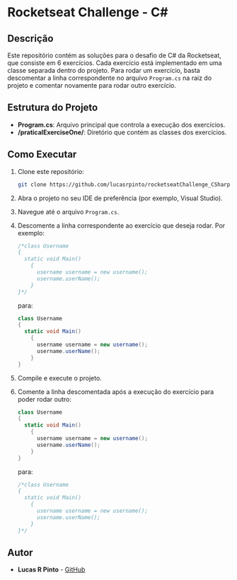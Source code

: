 # Rocketseat Challenge - C#

## Descrição

Este repositório contém as soluções para o desafio de C# da Rocketseat, que consiste em 6 exercícios. Cada exercício está implementado em uma classe separada dentro do projeto. Para rodar um exercício, basta descomentar a linha correspondente no arquivo `Program.cs` na raiz do projeto e comentar novamente para rodar outro exercício.

## Estrutura do Projeto

- **Program.cs**: Arquivo principal que controla a execução dos exercícios.
- **/praticalExerciseOne/**: Diretório que contém as classes dos exercícios.

## Como Executar

1. Clone este repositório:
    ```sh
    git clone https://github.com/lucasrpinto/rocketseatChallenge_CSharp.git
    ```
2. Abra o projeto no seu IDE de preferência (por exemplo, Visual Studio).
3. Navegue até o arquivo `Program.cs`.
4. Descomente a linha correspondente ao exercício que deseja rodar. Por exemplo:
    ```csharp
    /*class Username
    {
      static void Main()
        {
          username username = new username();
          username.userName();
        }
    }*/
    ```
    para:
    ```csharp
    class Username
    {  
      static void Main()
        {
          username username = new username();
          username.userName();
        }
    }
    ```

5. Compile e execute o projeto.

    
6. Comente a linha descomentada após a execução do exercício para poder rodar outro:
    ```csharp
    class Username
    {  
      static void Main()
        {
          username username = new username();
          username.userName();
        }
    }
    ```
    para:
    ```csharp
    /*class Username
    {
      static void Main()
        {
          username username = new username();
          username.userName();
        }
    }*/
    ```


## Autor

- **Lucas R Pinto** - [GitHub](https://github.com/lucasrpinto)
